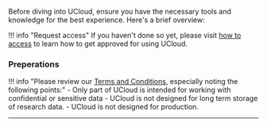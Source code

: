 Before diving into UCloud, ensure you have the necessary tools and knowledge for the best experience. Here's a brief overview:

!!! info "Request access"
      If you haven't done so yet, please visit [how to access](/ucloud/how-to-access/) to learn how to get approved for using UCloud.

### Preperations

!!! info "Please review our [Terms and Conditions](/ucloud/terms-and-conditions/), especially noting the following points:"
      - Only part of UCloud is  intended for working with confidential or sensitive data
      - UCloud is not designed for long term storage of research data.
      - UCloud is not designed for production.
<hr>

